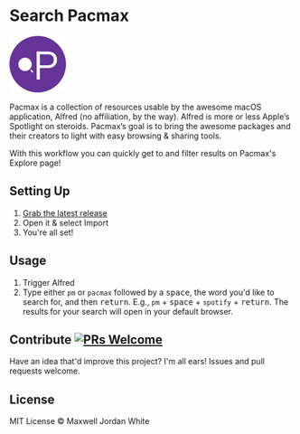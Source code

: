 # Search Pacmax

<img src="icon.png" width="100px" title="Search Pacmax">

Pacmax is a collection of resources usable by the awesome macOS application, Alfred (no affiliation, by the way). Alfred is more or less Apple’s Spotlight on steroids. Pacmax’s goal is to bring the awesome packages and their creators to light with easy browsing & sharing tools.

With this workflow you can quickly get to and filter results on Pacmax's Explore page!

## Setting Up

1. [Grab the latest release](https://github.com/maxwelljordanwhite/search-pacmax/releases)
2. Open it & select Import
3. You're all set!

## Usage

1. Trigger Alfred
2. Type either `pm` or `pacmax` followed by a <kbd>space</kbd>, the word you'd like to search for, and then <kbd>return</kbd>. E.g., `pm` + <kbd>space</kbd> + `spotify` + <kbd>return</kbd>. The results for your search will open in your default browser.

## Contribute [![PRs Welcome](https://img.shields.io/badge/PRs-welcome-brightgreen.svg?style=flat-square)](http://makeapullrequest.com)

Have an idea that'd improve this project? I'm all ears! Issues and pull requests welcome.

## License

MIT License © Maxwell Jordan White
